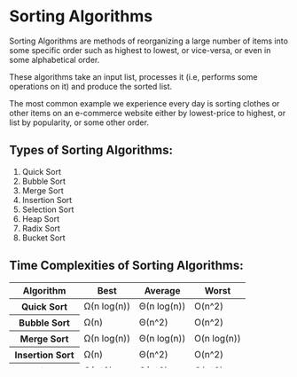 # Sorting Algorithms
Sorting Algorithms are methods of reorganizing a large number of items into some specific order such as highest to lowest, or vice-versa, or even in some alphabetical order.

These algorithms take an input list, processes it (i.e, performs some operations on it) and produce the sorted list.

The most common example we experience every day is sorting clothes or other items on an e-commerce website either by lowest-price to highest, or list by popularity, or some other order.

## Types of Sorting Algorithms:
1. Quick Sort
2. Bubble Sort
3. Merge Sort
4. Insertion Sort
5. Selection Sort
6. Heap Sort
7. Radix Sort
8. Bucket Sort

## Time Complexities of Sorting Algorithms:

<table class="table table-striped" style="height: 154px;" width="623">

<thead>

<tr>

<th scope="col">Algorithm</th>

<th scope="col">Best</th>

<th scope="col">Average</th>

<th scope="col">Worst</th>

</tr>

</thead>

<tbody>

<tr>

<th scope="row">Quick Sort</th>

<td>Ω(n log(n))</td>

<td>Θ(n log(n))</td>

<td>O(n^2)</td>

</tr>

<tr>

<th scope="row">Bubble Sort</th>

<td>Ω(n)</td>

<td>Θ(n^2)</td>

<td>O(n^2)</td>

</tr>

<tr>

<th scope="row">Merge Sort</th>

<td>Ω(n log(n))</td>

<td>Θ(n log(n))</td>

<td>O(n log(n))</td>

</tr>

<tr>

<th scope="row">Insertion Sort</th>

<td>Ω(n)</td>

<td>Θ(n^2)</td>

<td>O(n^2)</td>

</tr>

<tr>

<th scope="row">Selection Sort</th>

<td>Ω(n^2)</td>

<td>Θ(n^2)</td>

<td>O(n^2)</td>

</tr>

<tr>

<th scope="row">Heap Sort</th>

<td>Ω(n log(n))</td>

<td>Θ(n log(n))</td>

<td>O(n log(n))</td>

</tr>

<tr>

<th scope="row">Radix Sort</th>

<td>Ω(nk)</td>

<td>Θ(nk)</td>

<td>O(nk)</td>

</tr>

<tr>

<th scope="row">Bucket Sort</th>

<td>Ω(n+k)</td>

<td>Θ(n+k)</td>

<td>O(n^2)</td>

</tr>

</tbody>

</table>

</div>
